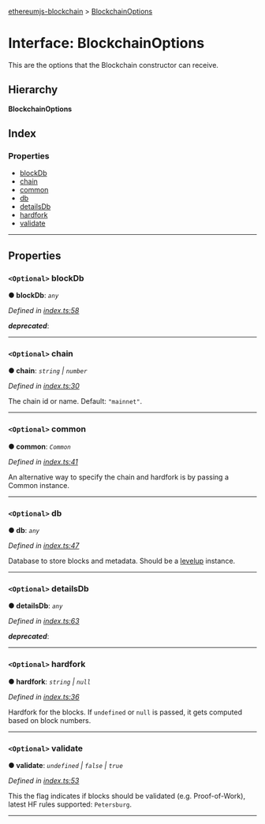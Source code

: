 [ethereumjs-blockchain](../README.md) > [BlockchainOptions](../interfaces/blockchainoptions.md)

# Interface: BlockchainOptions

This are the options that the Blockchain constructor can receive.

## Hierarchy

**BlockchainOptions**

## Index

### Properties

- [blockDb](blockchainoptions.md#blockdb)
- [chain](blockchainoptions.md#chain)
- [common](blockchainoptions.md#common)
- [db](blockchainoptions.md#db)
- [detailsDb](blockchainoptions.md#detailsdb)
- [hardfork](blockchainoptions.md#hardfork)
- [validate](blockchainoptions.md#validate)

---

## Properties

<a id="blockdb"></a>

### `<Optional>` blockDb

**● blockDb**: _`any`_

_Defined in [index.ts:58](https://github.com/ethereumjs/ethereumjs-blockchain/blob/ca7662a/src/index.ts#L58)_

_**deprecated**_:

---

<a id="chain"></a>

### `<Optional>` chain

**● chain**: _`string` \| `number`_

_Defined in [index.ts:30](https://github.com/ethereumjs/ethereumjs-blockchain/blob/ca7662a/src/index.ts#L30)_

The chain id or name. Default: `"mainnet"`.

---

<a id="common"></a>

### `<Optional>` common

**● common**: _`Common`_

_Defined in [index.ts:41](https://github.com/ethereumjs/ethereumjs-blockchain/blob/ca7662a/src/index.ts#L41)_

An alternative way to specify the chain and hardfork is by passing a Common instance.

---

<a id="db"></a>

### `<Optional>` db

**● db**: _`any`_

_Defined in [index.ts:47](https://github.com/ethereumjs/ethereumjs-blockchain/blob/ca7662a/src/index.ts#L47)_

Database to store blocks and metadata. Should be a [levelup](https://github.com/rvagg/node-levelup) instance.

---

<a id="detailsdb"></a>

### `<Optional>` detailsDb

**● detailsDb**: _`any`_

_Defined in [index.ts:63](https://github.com/ethereumjs/ethereumjs-blockchain/blob/ca7662a/src/index.ts#L63)_

_**deprecated**_:

---

<a id="hardfork"></a>

### `<Optional>` hardfork

**● hardfork**: _`string` \| `null`_

_Defined in [index.ts:36](https://github.com/ethereumjs/ethereumjs-blockchain/blob/ca7662a/src/index.ts#L36)_

Hardfork for the blocks. If `undefined` or `null` is passed, it gets computed based on block numbers.

---

<a id="validate"></a>

### `<Optional>` validate

**● validate**: _`undefined` \| `false` \| `true`_

_Defined in [index.ts:53](https://github.com/ethereumjs/ethereumjs-blockchain/blob/ca7662a/src/index.ts#L53)_

This the flag indicates if blocks should be validated (e.g. Proof-of-Work), latest HF rules supported: `Petersburg`.

---
